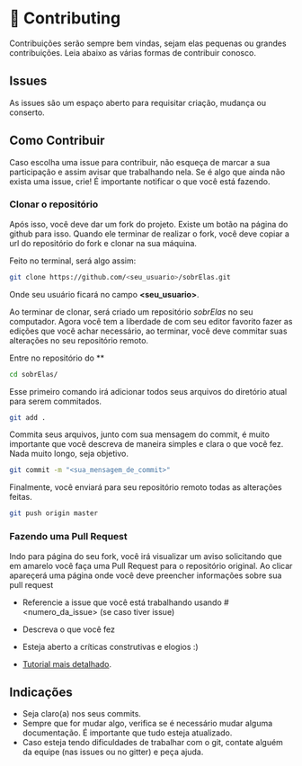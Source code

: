 # :pencil: Contributing

Contribuições serão sempre bem vindas, sejam elas pequenas ou grandes contribuições. Leia abaixo as várias formas de contribuir conosco.

## Issues

As issues são um espaço aberto para requisitar criação, mudança ou conserto. 

## Como Contribuir

Caso escolha uma issue para contribuir, não esqueça de marcar a sua participação e assim avisar que  trabalhando nela. 
Se é algo que ainda não exista uma issue, crie! É importante notificar o que você está fazendo.

### Clonar o repositório

Após isso, você deve dar um fork do projeto. Existe um botão na página do github para isso. Quando ele terminar de realizar o fork, você deve copiar a url do 
repositório do fork e clonar na sua máquina. 

Feito no terminal, será algo assim:
```sh
git clone https://github.com/<seu_usuario>/sobrElas.git
```

Onde seu usuário ficará no campo **<seu_usuario>**.

Ao terminar de clonar, será criado um repositório *sobrElas* no seu computador. Agora você tem a liberdade de com seu editor favorito fazer as edições que você achar necessário, ao terminar, você deve commitar suas alterações no seu repositório remoto.

Entre no repositório do **

```sh
cd sobrElas/
```

Esse primeiro comando irá adicionar todos seus arquivos do diretório atual para serem commitados.

```sh
git add . 
```

Commita seus arquivos, junto com sua mensagem do commit, é muito importante que você descreva de maneira simples e clara o que você fez. Nada muito longo, seja objetivo.

```sh
git commit -m "<sua_mensagem_de_commit>"
```

Finalmente, você enviará para seu repositório remoto todas as alterações feitas.

```sh
git push origin master
```

### Fazendo uma Pull Request

Indo para página do seu fork, você irá visualizar um aviso solicitando que em amarelo você faça uma Pull Request para o repositório original. Ao clicar apareçerá uma página onde você deve preencher informações sobre sua pull request

- Referencie a issue que você está trabalhando usando #<numero_da_issue> (se caso tiver issue)

- Descreva o que você fez

- Esteja aberto a críticas construtivas e elogios :)

- [Tutorial mais detalhado](https://blog.da2k.com.br/2015/02/04/git-e-github-do-clone-ao-pull-request/).

## Indicações
- Seja claro(a) nos seus commits.
- Sempre que for mudar algo, verifica se é necessário mudar alguma documentação. É importante que tudo esteja atualizado.
- Caso esteja tendo dificuldades de trabalhar com o git, contate alguém da equipe (nas issues ou no gitter) e peça ajuda.
